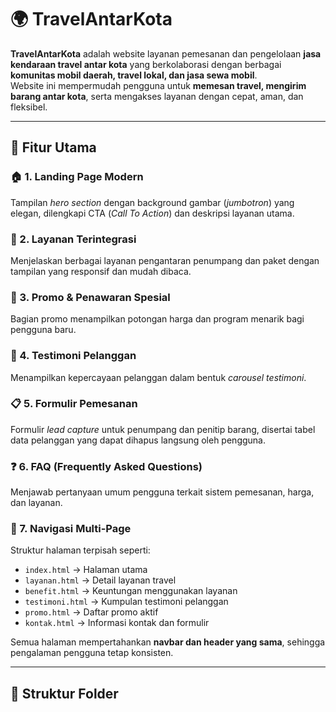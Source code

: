 # 🌍 TravelAntarKota

**TravelAntarKota** adalah website layanan pemesanan dan pengelolaan **jasa kendaraan travel antar kota** yang berkolaborasi dengan berbagai **komunitas mobil daerah, travel lokal, dan jasa sewa mobil**.  
Website ini mempermudah pengguna untuk **memesan travel, mengirim barang antar kota**, serta mengakses layanan dengan cepat, aman, dan fleksibel.

---

## 🚀 Fitur Utama

### 🏠 1. Landing Page Modern
Tampilan *hero section* dengan background gambar (*jumbotron*) yang elegan, dilengkapi CTA (*Call To Action*) dan deskripsi layanan utama.

### 💼 2. Layanan Terintegrasi
Menjelaskan berbagai layanan pengantaran penumpang dan paket dengan tampilan yang responsif dan mudah dibaca.

### 🎁 3. Promo & Penawaran Spesial
Bagian promo menampilkan potongan harga dan program menarik bagi pengguna baru.

### 💬 4. Testimoni Pelanggan
Menampilkan kepercayaan pelanggan dalam bentuk *carousel testimoni*.

### 📋 5. Formulir Pemesanan
Formulir *lead capture* untuk penumpang dan penitip barang, disertai tabel data pelanggan yang dapat dihapus langsung oleh pengguna.

### ❓ 6. FAQ (Frequently Asked Questions)
Menjawab pertanyaan umum pengguna terkait sistem pemesanan, harga, dan layanan.

### 🧭 7. Navigasi Multi-Page
Struktur halaman terpisah seperti:
- `index.html` → Halaman utama  
- `layanan.html` → Detail layanan travel  
- `benefit.html` → Keuntungan menggunakan layanan  
- `testimoni.html` → Kumpulan testimoni pelanggan  
- `promo.html` → Daftar promo aktif  
- `kontak.html` → Informasi kontak dan formulir  

Semua halaman mempertahankan **navbar dan header yang sama**, sehingga pengalaman pengguna tetap konsisten.

---
## 📁 Struktur Folder

